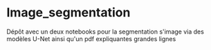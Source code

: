 # Image_segmentation
Dépôt avec un deux notebooks pour la segmentation s'image via des modèles U-Net ainsi qu'un pdf expliquantes grandes lignes 
